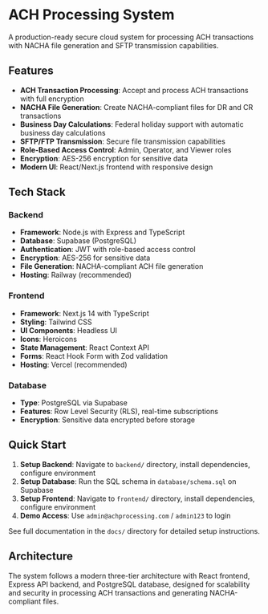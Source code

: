 # ACH Processing System

A production-ready secure cloud system for processing ACH transactions with NACHA file generation and SFTP transmission capabilities.

## Features

- **ACH Transaction Processing**: Accept and process ACH transactions with full encryption
- **NACHA File Generation**: Create NACHA-compliant files for DR and CR transactions
- **Business Day Calculations**: Federal holiday support with automatic business day calculations
- **SFTP/FTP Transmission**: Secure file transmission capabilities
- **Role-Based Access Control**: Admin, Operator, and Viewer roles
- **Encryption**: AES-256 encryption for sensitive data
- **Modern UI**: React/Next.js frontend with responsive design

## Tech Stack

### Backend
- **Framework**: Node.js with Express and TypeScript
- **Database**: Supabase (PostgreSQL)
- **Authentication**: JWT with role-based access control
- **Encryption**: AES-256 for sensitive data
- **File Generation**: NACHA-compliant ACH file generation
- **Hosting**: Railway (recommended)

### Frontend
- **Framework**: Next.js 14 with TypeScript
- **Styling**: Tailwind CSS
- **UI Components**: Headless UI
- **Icons**: Heroicons
- **State Management**: React Context API
- **Forms**: React Hook Form with Zod validation
- **Hosting**: Vercel (recommended)

### Database
- **Type**: PostgreSQL via Supabase
- **Features**: Row Level Security (RLS), real-time subscriptions
- **Encryption**: Sensitive data encrypted before storage

## Quick Start

1. **Setup Backend**: Navigate to `backend/` directory, install dependencies, configure environment
2. **Setup Database**: Run the SQL schema in `database/schema.sql` on Supabase
3. **Setup Frontend**: Navigate to `frontend/` directory, install dependencies, configure environment
4. **Demo Access**: Use `admin@achprocessing.com` / `admin123` to login

See full documentation in the `docs/` directory for detailed setup instructions.

## Architecture

The system follows a modern three-tier architecture with React frontend, Express API backend, and PostgreSQL database, designed for scalability and security in processing ACH transactions and generating NACHA-compliant files.
